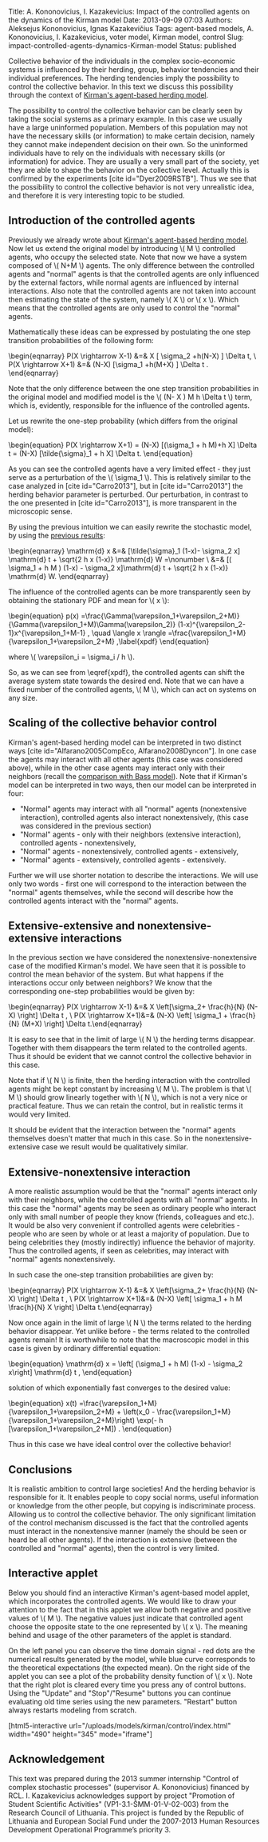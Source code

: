 Title: A. Kononovicius, I. Kazakevicius: Impact of the controlled agents on the dynamics of the Kirman model
Date: 2013-09-09 07:03
Authors: Aleksejus Kononovicius, Ignas Kazakevičius
Tags: agent-based models, A. Kononovicius, I. Kazakevicius, voter model, Kirman model, control
Slug: impact-controlled-agents-dynamics-Kirman-model
Status: published

Collective behavior of the
individuals in the complex socio-economic systems is influenced by their
herding, group, behavior tendencies and their individual preferences.
The herding tendencies imply the possibility to control the collective
behavior. In this text we discuss this possibility through the context
of [Kirman's agent-based herding
model]({filename}/articles/2010/kirman-ants.md).

The possibility to control the collective behavior can be clearly seen
by taking the social systems as a primary example. In this case we
usually have a large uninformed population. Members of this population
may not have the necessary skills (or information) to make certain
decision, namely they cannot make independent decision on their own. So
the uninformed individuals have to rely on the individuals with
necessary skills (or information) for advice. They are usually a very
small part of the society, yet they are able to shape the behavior on
the collective level. Actually this is confirmed by the experiments
\[cite id="Dyer2009RSTB"\]. Thus we see that the possibility to control
the collective behavior is not very unrealistic idea, and therefore it
is very interesting topic to be studied.
<!--more-->

Introduction of the controlled agents
-------------------------------------

Previously we already wrote about [Kirman's agent-based herding
model]({filename}/articles/2010/kirman-ants.md).
Now let us extend the original model by introducing \\\(  M \\\)
controlled agents, who occupy the selected state. Note that now we have
a system composed of \\\(  N+M \\\) agents. The only difference between
the controlled agents and "normal" agents is that the controlled agents
are only influenced by the external factors, while normal agents are
influenced by internal interactions. Also note that the controlled
agents are not taken into account then estimating the state of the
system, namely \\\(  X \\\) or \\\(  x \\\). Which means that the
controlled agents are only used to control the "normal" agents.

Mathematically these ideas can be expressed by postulating the one step
transition probabilities of the following form:

\begin{eqnarray} P(X \rightarrow X-1) &=& X \[ \sigma\_2 +h(N-X) \] \Delta t, \\ P(X \rightarrow X+1) &=& (N-X) \[\sigma\_1 +h(M+X) \] \Delta t . \end{eqnarray}

Note that the only difference between the one step transition
probabilities in the original model and modified model is the \\\(  (N- X ) M h \Delta t \\\) term, which is, evidently, responsible for the
influence of the controlled agents.

Let us rewrite the one-step probability (which differs from the original
model):

\begin{equation}
 P(X \rightarrow X+1) = (N-X) \[(\sigma\_1 + h M)+h X\] \Delta t = (N-X) \[\tilde{\sigma}\_1 + h X\] \Delta t. 
\end{equation}

As you can see the controlled agents have a very limited effect - they
just serve as a perturbation of the \\\(  \sigma\_1 \\\). This is
relatively similar to the case analyzed in \[cite id="Carro2013"\], but
in \[cite id="Carro2013"\] the herding behavior parameter is perturbed.
Our perturbation, in contrast to the one presented in \[cite
id="Carro2013"\], is more transparent in the microscopic sense.

By using the previous intuition we can easily rewrite the stochastic
model, by using the [previous
results]({filename}/articles/2010/stochastic-ant-colony-model.md):

\begin{eqnarray} \mathrm{d} x &=& \[\tilde{\sigma}\_1 (1-x)- \sigma\_2 x\] \mathrm{d} t + \sqrt{2 h x (1-x)} \mathrm{d} W =\nonumber \\ &=& \[( \sigma\_1 + h M ) (1-x) - \sigma\_2 x\]\mathrm{d} t + \sqrt{2 h x (1-x)} \mathrm{d} W. \end{eqnarray}

The influence of the controlled agents can be more transparently seen by
obtaining the stationary PDF and mean for \\\(  x \\\):

\begin{equation}
 p(x) =\frac{\Gamma(\varepsilon\_1+\varepsilon\_2+M)}{\Gamma(\varepsilon\_1+M)\Gamma(\varepsilon\_2)} (1-x)^{\varepsilon\_2-1}x^{\varepsilon\_1+M-1} , \quad \langle x \rangle =\frac{\varepsilon\_1+M}{\varepsilon\_1+\varepsilon\_2+M} ,\label{xpdf}
\end{equation}

where \\\(  \varepsilon\_i = \sigma\_i / h \\\).

So, as we can see from \eqref{xpdf}, the controlled agents can
shift the average system state towards the desired end. Note that we can
have a fixed number of the controlled agents, \\\(  M \\\), which can act
on systems on any size.

Scaling of the collective behavior control
------------------------------------------

Kirman's agent-based herding model can be interpreted in two distinct
ways \[cite id="Alfarano2005CompEco, Alfarano2008Dyncon"\]. In one case
the agents may interact with all other agents (this case was considered
above), while in the other case agents may interact only with their
neighbors (recall the [comparison with Bass
model]({filename}/articles/2011/unidirectional-kirman-model.md)).
Note that if Kirman's model can be interpreted in two ways, then our
model can be interpreted in four:

-   "Normal" agents may interact with all "normal" agents (nonextensive
    interaction), controlled agents also interact nonextensively, (this
    case was considered in the previous section)
-   "Normal" agents - only with their neighbors (extensive interaction),
    controlled agents - nonextensively,
-   "Normal" agents - nonextensively, controlled agents - extensively,
-   "Normal" agents - extensively, controlled agents - extensively.

Further we will use shorter notation to describe the interactions. We
will use only two words - first one will correspond to the interaction
between the "normal" agents themselves, while the second will describe
how the controlled agents interact with the "normal" agents.

## Extensive-extensive and nonextensive-extensive interactions

In the previous section we have considered the nonextensive-nonextensive
case of the modified Kirman's model. We have seen that it is possible to
control the mean behavior of the system. But what happens if the
interactions occur only between neighbors? We know that the
corresponding one-step probabilities would be given by:

\begin{eqnarray} P(X \rightarrow X-1) &=& X \left\[\sigma\_2+ \frac{h}{N} (N-X) \right\] \Delta t , \\ P(X \rightarrow X+1)&=& (N-X) \left\[ \sigma\_1 + \frac{h}{N} (M+X) \right\] \Delta t.\end{eqnarray}

It is easy to see that in the limit of large \\\(  N \\\) the herding
terms disappear. Together with them disappears the term related to the
controlled agents. Thus it should be evident that we cannot control the
collective behavior in this case.

Note that if \\\(  N \\\) is finite, then the herding interaction with
the controlled agents might be kept constant by increasing \\\(  M \\\).
The problem is that \\\(  M \\\) should grow linearly together with
\\\(  N \\\), which is not a very nice or practical feature. Thus we can
retain the control, but in realistic terms it would very limited.

It should be evident that the interaction between the "normal" agents
themselves doesn't matter that much in this case. So in the
nonextensive-extensive case we result would be qualitatively similar.

## Extensive-nonextensive interaction

A more realistic assumption would be that the "normal" agents interact
only with their neighbors, while the controlled agents with all "normal"
agents. In this case the "normal" agents may be seen as ordinary people
who interact only with small number of people they know (friends,
colleagues and etc.). It would be also very convenient if controlled
agents were celebrities - people who are seen by whole or at least a
majority of population. Due to being celebrities they (mostly
indirectly) influence the behavior of majority. Thus the controlled
agents, if seen as celebrities, may interact with "normal" agents
nonextensively.

In such case the one-step transition probabilities are given by:

\begin{eqnarray} P(X \rightarrow X-1) &=& X \left\[\sigma\_2+ \frac{h}{N} (N-X) \right\] \Delta t , \\ P(X \rightarrow X+1)&=& (N-X) \left\[ \sigma\_1 + h M \frac{h}{N} X \right\] \Delta t.\end{eqnarray}

Now once again in the limit of large \\\(  N \\\) the terms related to
the herding behavior disappear. Yet unlike before - the terms related to
the controlled agents remain! It is worthwhile to note that the
macroscopic model in this case is given by ordinary differential
equation:

\begin{equation}
 \mathrm{d} x = \left\[ (\sigma\_1 + h M) (1-x) - \sigma\_2 x\right\] \mathrm{d} t , 
\end{equation}

solution of which exponentially fast converges to the desired value:

\begin{equation}
 x(t) =\frac{\varepsilon\_1+M}{\varepsilon\_1+\varepsilon\_2+M} + \left(x\_0 - \frac{\varepsilon\_1+M}{\varepsilon\_1+\varepsilon\_2+M}\right) \exp(- h \[\varepsilon\_1+\varepsilon\_2+M\]) . 
\end{equation}

Thus in this case we have ideal control over the collective behavior!

Conclusions
-----------

It is realistic ambition to control large societies! And the herding
behavior is responsible for it. It enables people to copy social norms,
useful information or knowledge from the other people, but copying is
indiscriminate process. Allowing us to control the collective behavior.
The only significant limitation of the control mechanism discussed is
the fact that the controlled agents must interact in the nonextensive
manner (namely the should be seen or heard be all other agents). If the
interaction is extensive (between the controlled and "normal" agents),
then the control is very limited.

Interactive applet
------------------

Below you should find an interactive Kirman's agent-based model applet,
which incorporates the controlled agents. We would like to draw your
attention to the fact that in this applet we allow both negative and
positive values of \\\(  M \\\). The negative values just indicate that
controlled agent choose the opposite state to the one represented by
\\\(  x \\\). The meaning behind and usage of the other parameters of the
applet is standard.

On the left panel you can observe the time domain signal - red dots are
the numerical results generated by the model, while blue curve
corresponds to the theoretical expectations (the expected mean). On the
right side of the applet you can see a plot of the probability density
function of \\\(  x \\\). Note that the right plot is cleared every time
you press any of control buttons. Using the "Update" and "Stop"/"Resume"
buttons you can continue evaluating old time series using the new
parameters. "Restart" button always restarts modeling from scratch.

[html5-interactive
url="/uploads/models/kirman/control/index.html"
width="490" height="345" mode="iframe"]

Acknowledgement
---------------

This text was prepared during the 2013 summer internship "Control of
complex stochastic processes" (supervisor A. Kononovicius) financed by
RCL. I. Kazakevicius acknowledges support by project "Promotion of
Student Scientific Activities" (VP1-3.1-ŠMM-01-V-02-003) from the
Research Council of Lithuania. This project is funded by the Republic of
Lithuania and European Social Fund under the 2007-2013 Human Resources
Development Operational Programme’s priority 3.
